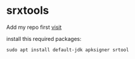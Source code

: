# srxtools

Add my repo first [visit](https://github.com/ArieSR91/user91-repo)

install this required packages:
```
sudo apt install default-jdk apksigner srtool
```
